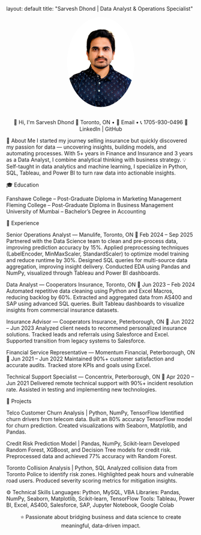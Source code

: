 layout: default
title: "Sarvesh Dhond | Data Analyst & Operations Specialist"

<div align="center"> <img src="profile.jpg" alt="Sarvesh Dhond" width="180" style="border-radius:50%; margin-bottom:15px;">
  
👋 Hi, I'm Sarvesh Dhond
📍 Toronto, ON • 📧 Email • 📞 1705-930-0496
🔗 LinkedIn | GitHub

</div>

🧩 About Me
I started my journey selling insurance but quickly discovered my passion for data — uncovering insights, building models, and automating processes.
With 5+ years in Finance and Insurance and 3 years as a Data Analyst, I combine analytical thinking with business strategy.
💡 Self-taught in data analytics and machine learning, I specialize in Python, SQL, Tableau, and Power BI to turn raw data into actionable insights.

🎓 Education

Fanshawe College – Post-Graduate Diploma in Marketing Management
Fleming College – Post-Graduate Diploma in Business Management
University of Mumbai – Bachelor’s Degree in Accounting

💼 Experience

Senior Operations Analyst — Manulife, Toronto, ON
📅 Feb 2024 – Sep 2025
Partnered with the Data Science team to clean and pre-process data, improving prediction accuracy by 15%.
Applied preprocessing techniques (LabelEncoder, MinMaxScaler, StandardScaler) to optimize model training and reduce runtime by 30%.
Designed SQL queries for multi-source data aggregation, improving insight delivery.
Conducted EDA using Pandas and NumPy, visualized through Tableau and Power BI dashboards.

Data Analyst — Cooperators Insurance, Toronto, ON
📅 Jun 2023 – Feb 2024
Automated repetitive data cleaning using Python and Excel Macros, reducing backlog by 60%.
Extracted and aggregated data from AS400 and SAP using advanced SQL queries.
Built Tableau dashboards to visualize insights from commercial insurance datasets.

Insurance Advisor — Cooperators Insurance, Peterborough, ON
📅 Jun 2022 – Jun 2023
Analyzed client needs to recommend personalized insurance solutions.
Tracked leads and referrals using Salesforce and Excel.
Supported transition from legacy systems to Salesforce.

Financial Service Representative — Momentum Financial, Peterborough, ON
📅 Jun 2021 – Jun 2022
Maintained 90%+ customer satisfaction and accurate audits.
Tracked store KPIs and goals using Excel.

Technical Support Specialist — Concentrix, Peterborough, ON
📅 Apr 2020 – Jun 2021
Delivered remote technical support with 90%+ incident resolution rate.
Assisted in testing and implementing new technologies.

🧠 Projects

Telco Customer Churn Analysis | Python, NumPy, TensorFlow
Identified churn drivers from telecom data.
Built an 80% accuracy TensorFlow model for churn prediction.
Created visualizations with Seaborn, Matplotlib, and Pandas.

Credit Risk Prediction Model | Pandas, NumPy, Scikit-learn
Developed Random Forest, XGBoost, and Decision Tree models for credit risk.
Preprocessed data and achieved 77% accuracy with Random Forest.

Toronto Collision Analysis | Python, SQL
Analyzed collision data from Toronto Police to identify risk zones.
Highlighted peak hours and vulnerable road users.
Produced severity scoring metrics for mitigation insights.

⚙️ Technical Skills
Languages: Python, MySQL, VBA
Libraries: Pandas, NumPy, Seaborn, Matplotlib, Scikit-learn, TensorFlow
Tools: Tableau, Power BI, Excel, AS400, Salesforce, SAP, Jupyter Notebook, Google Colab
<div align="center">
⭐ Passionate about bridging business and data science to create meaningful, data-driven impact.
</div>
